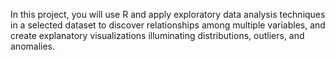 In this project, you will use R and apply exploratory data analysis techniques in a selected dataset to discover relationships among multiple variables, and create explanatory visualizations illuminating distributions, outliers, and anomalies.
